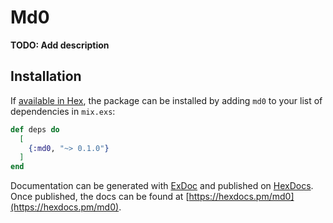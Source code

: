 # Md0

**TODO: Add description**

## Installation

If [available in Hex](https://hex.pm/docs/publish), the package can be installed
by adding `md0` to your list of dependencies in `mix.exs`:

```elixir
def deps do
  [
    {:md0, "~> 0.1.0"}
  ]
end
```

Documentation can be generated with [ExDoc](https://github.com/elixir-lang/ex_doc)
and published on [HexDocs](https://hexdocs.pm). Once published, the docs can
be found at [https://hexdocs.pm/md0](https://hexdocs.pm/md0).

